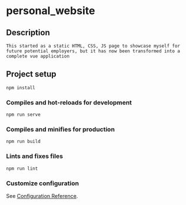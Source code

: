 # personal_website

## Description
```
This started as a static HTML, CSS, JS page to showcase myself for future potential employers, but it has now been transformed into a complete vue application
```
## Project setup
```
npm install
```

### Compiles and hot-reloads for development
```
npm run serve
```

### Compiles and minifies for production
```
npm run build
```

### Lints and fixes files
```
npm run lint
```

### Customize configuration
See [Configuration Reference](https://cli.vuejs.org/config/).
